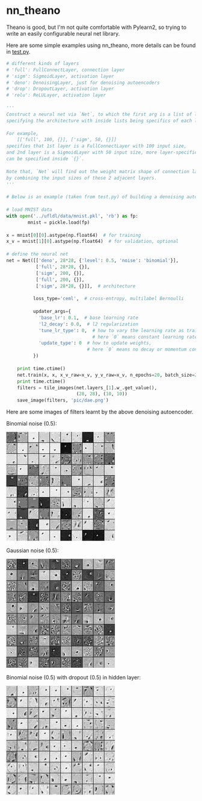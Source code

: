 # nn_theano

Theano is good, but I'm not quite comfortable with Pylearn2, so trying to write an easily configurable neural net library.

Here are some simple examples using nn_theano, more details can be found in [test.py](test.py).

```python
# different kinds of layers
# 'full': FullConnectLayer, connection layer
# 'sigm': SigmoidLayer, activation layer
# 'deno': DenoisingLayer, just for denoising autoencoders
# 'drop': DropoutLayer, activation layer
# 'relu': ReLULayer, activation layer

'''
Construct a neural net via `Net`, to which the first arg is a list of lists, 
specifying the architecture with inside lists being specifics of each layer.

For example,
    [['full', 100, {}], ['sigm', 50, {}]]
specifies that 1st layer is a FullConnectLayer with 100 input size, 
and 2nd layer is a SigmoidLayer with 50 input size, more layer-specific args 
can be specified inside `{}`.

Note that, `Net` will find out the weight matrix shape of connection layer 
by combining the input sizes of these 2 adjacent layers.
'''

# Below is an example (taken from test.py) of building a denoising autoencoder

# load MNIST data
with open('../ufldl/data/mnist.pkl', 'rb') as fp:
        mnist = pickle.load(fp)

x = mnist[0][0].astype(np.float64)  # for training
x_v = mnist[1][0].astype(np.float64)  # for validation, optional

# define the neural net
net = Net([['deno', 28*28, {'level': 0.5, 'noise': 'binomial'}],
           ['full', 28*28, {}],
           ['sigm', 200, {}],
           ['full', 200, {}],
           ['sigm', 28*28, {}]],  # architecture

          loss_type='ceml',  # cross-entropy, multilabel Bernoulli

          updater_args={
            'base_lr': 0.1,  # base learning rate
            'l2_decay': 0.0,  # l2 regularization
            'tune_lr_type': 0,  # how to vary the learning rate as training preceeds
                                # here `0` means constant learning rate
            'update_type': 0  # how to update weights, 
                              # here `0` means no decay or momentum considered
          })

    print time.ctime()
    net.train(x, x, x_v_raw=x_v, y_v_raw=x_v, n_epochs=20, batch_size=20)
    print time.ctime()
    filters = tile_images(net.layers_[1].w_.get_value(),
                          (28, 28), (10, 10))
    save_image(filters, 'pic/dae.png')
```

Here are some images of filters learnt by the above denoising autoencoder.

Binomial noise (0.5):

![alt_text](pic/dae_binom0.5_hidden200_epoch20_batch20.png)

Gaussian noise (0.5):

![alt_text](pic/dae_gauss0.5_hidden200_epoch20_batch20.png)

Binomial noise (0.5) with dropout (0.5) in hidden layer:

![alt_text](pic/dae_drop_binom0.5_hidden200_epoch20_batch20.png)
